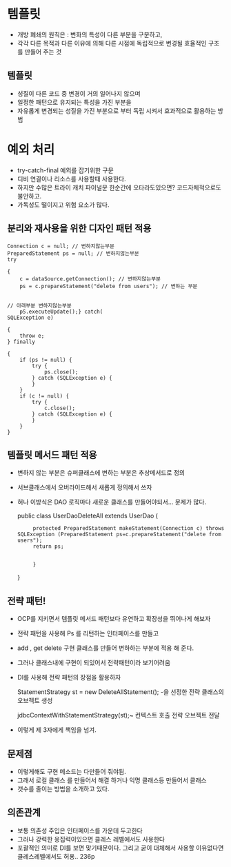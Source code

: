 # 템플릿



 + 개방 폐쇄의 원칙은 : 변화의 특성이 다른 부분을 구분하고, 
 + 각각 다른 목적과 다른 이유에 의해 다른 시점에 독립적으로 변경될 효율적인 구조를 만들어 주는 것


## 템플릿

 + 성질이 다른 코드 중 변경이 거의 일어나지 않으며
 + 일정한 패턴으로 유지되는 특성을 가진 부분을
 + 자유롭게 변경되는 성질을 가진 부분으로 부터 독립 시켜서 효과적으로 활용하는 방법 




# 예외 처리

 + try-catch-final 예외를 잡기위한 구문
 + 디비 연결이나 리소스를 사용할때 사용한다.
 + 하지만 수많은 트라이 캐치 파이널문 한순간에 오타라도있으면? 코드자체적으로도 불안하고.
 + 가독성도 떨이지고 위험 요소가 많다.

## 분리와 재사용을 위한 디자인 패턴 적용


    Connection c = null; // 변하지않는부분
    PreparedStatement ps = null; // 변하지않는부분
    try

    {
        c = dataSource.getConnection(); // 변하지않는부분
        ps = c.prepareStatement("delete from users"); // 변하는 부분 


    // 아래부분 변하지않는부분
        pS.executeUpdate();} catch(
    SQLException e)

    {
        throw e;
    } finally

    {
        if (ps != null) {
            try {
                ps.close();
            } catch (SQLException e) {
            }
        }
        if (c != null) {
            try {
                c.close();
            } catch (SQLException e) {
            }
        }
    } 


## 템플릿 메서드 패턴 적용

 + 변하지 않는 부분은 슈퍼클래스에 변하는 부분은 추상메서드로 정의
 + 서브클래스에서 오버라이드해서 새롭게 정의해서 쓰자 
 + 허나 이방식은 DAO 로직마다 새로운 클래스를 만들어야되서... 문제가 많다.


    public class UserDaoDeleteAll extends UserDao (
    
            protected PreparedStatement makeStatement(Connection c) throws SQLException (PreparedStatement ps=c.prepareStatement("delete from users");
            return ps;
    
    
            }
    }

## 전략 패턴!

 + OCP를 지키면서 템플릿 메서드 패턴보다 유연하고 확장성을 뛰어나게 해보자
 + 전략 패턴을 사용해 Ps 를 리턴하는 인터페이스를 만들고
 + add , get delete 구현 클래스를 만들어 변하하는 부분에 적용 해 준다.


 + 그러나 클래스내에 구현이 되있어서 전략패턴이라 보기어려움
 + DI를 사용해 전략 패턴의 장점을 활용하자


    StatementStrategy st = new DeleteAllStatement(); -을 선정한 전략 클래스의 오브젝트 생성
    
    jdbcContextWithStatementStrategy(st);~ 컨텍스트 호출 전략 오브젝트 전달

 + 이렇게 제 3자에게 책임을 넘겨.
 

## 문제점

 + 이렇게해도 구현 메소드는 다만들어 줘야됨.
 + 그래서 로컬 클래스 를 만들어서 해결 하거나 익명 클래스등 만들어서 클래스
 + 갯수를 줄이는 방법을 소개하고 있다.

## 의존관계

 + 보통 의존성 주입은 인터페이스를 가운데 두고한다
 + 그러나 강력한 응집력이있으면 클레스 레벨에서도 사용한다
 + 포괄적인 의미로 DI를 보면 맞기때문이다. 그리고 굳이 대체해서 사용할 이유없다면 클레스레벨에서도 허용.. 236p

